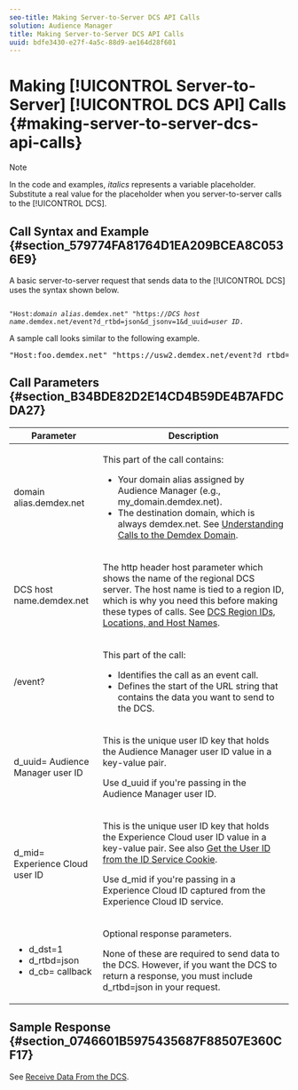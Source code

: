 ```yaml
---
seo-title: Making Server-to-Server DCS API Calls
solution: Audience Manager
title: Making Server-to-Server DCS API Calls
uuid: bdfe3430-e27f-4a5c-88d9-ae164d28f601
---
```


# Making [!UICONTROL Server-to-Server] [!UICONTROL DCS API] Calls {#making-server-to-server-dcs-api-calls}

>[!NOTE]
>
>In the code and examples, *italics* represents a variable placeholder. Substitute a real value for the placeholder when you server-to-server calls to the [!UICONTROL DCS].

## Call Syntax and Example {#section_579774FA81764D1EA209BCEA8C0536E9}

A basic server-to-server request that sends data to the [!UICONTROL DCS] uses the syntax shown below.

<pre><code>
"Host:<i>domain alias</i>.demdex.net" "https://<i>DCS host name</i>.demdex.net/event?d_rtbd=json&d_jsonv=1&d_uuid=<i>user ID</i>.
</code></pre>

<!-- 
`"Host:`*domain alias*`.demdex.net" "https://`*DCS host name*`.demdex.net/event?d_rtbd=json&d_jsonv=1&d_uuid= `*user ID*.

-->

A sample call looks similar to the following example.

<pre>
"Host:foo.demdex.net" "https://usw2.demdex.net/event?d_rtbd=json&d_jsonv=1& d_uuid=123456789"`
</pre>

<!--

`"Host:foo.demdex.net" "https://usw2.demdex.net/event?d_rtbd=json&d_jsonv=1& d_uuid=123456789"`

-->

## Call Parameters {#section_B34BDE82D2E14CD4B59DE4B7AFDCDA27}

<table id="table_3AF4466009B64F0C9CBE7904A4096E0C"> 
 <thead> 
  <tr> 
   <th colname="col1" class="entry"> Parameter </th> 
   <th colname="col2" class="entry"> Description </th> 
  </tr> 
 </thead>
 <tbody> 
  <tr> 
   <td colname="col1"> <p><span class="codeph"> <span class="varname"> domain alias</span>.demdex.net</span> </p> </td> 
   <td colname="col2"> <p>This part of the call contains: </p> <p> 
     <ul id="ul_3EDA9C7BA6794D06BCB07A75A9BD2372"> 
      <li id="li_74624CA78D6F4536A8164AE1FA1DECB9">Your domain alias assigned by <span class="keyword"> Audience Manager</span> (e.g., <span class="codeph"> my_domain.demdex.net</span>). </li> 
      <li id="li_08ABE91CA247403AA480B3FB4BEF83BA">The destination domain, which is always <span class="codeph"> demdex.net</span>. See <a href="../../../reference/demdex-calls.md#concept_77B3D5A068AE413FA78D190D65AD799F"> Understanding Calls to the Demdex Domain</a>. </li> 
     </ul> </p> </td> 
  </tr> 
  <tr> 
   <td colname="col1"> <p><span class="codeph"> <span class="varname"> DCS host name</span>.demdex.net</span> </p> </td> 
   <td colname="col2"> <p>The http header host parameter which shows the name of the regional <span class="wintitle"> DCS</span> server. The host name is tied to a region ID, which is why you need this before making these types of calls. See <a href="../../../api/dcs-intro/dcs-api-reference/dcs-regions.md#concept_01C1E017A6694D1EAF9BF65BFFA54091"> DCS Region IDs, Locations, and Host Names</a>. </p> </td> 
  </tr> 
  <tr> 
   <td colname="col1"> <p><span class="codeph"> /event?</span> </p> </td> 
   <td colname="col2"> <p>This part of the call: </p> <p> 
     <ul id="ul_6332444A305A4F12A7CBE471CA508516"> 
      <li id="li_1C5C111B2B0E4621B3FC0C20D6516041">Identifies the call as an event call. </li> 
      <li id="li_DBCE9B1C70604A629ECD7AC0A9052198">Defines the start of the URL string that contains the data you want to send to the DCS. </li> 
     </ul> </p> </td> 
  </tr> 
  <tr> 
   <td colname="col1"> <p><span class="codeph">d_uuid=<span class="varname"> Audience Manager user ID</span></span> </p> </td> 
   <td colname="col2"> <p>This is the unique user ID key that holds the <span class="keyword"> Audience Manager</span> user ID value in a key-value pair. </p> <p>Use <span class="codeph"> d_uuid</span> if you're passing in the <span class="keyword"> Audience Manager</span> user ID. </p> </td>
  </tr> 
  <tr> 
   <td colname="col1"> <p><span class="codeph">d_mid=<span class="varname"> Experience Cloud user ID</span></span> </p> </td> 
   <td colname="col2"> <p>This is the unique user ID key that holds the <span class="keyword"> Experience Cloud</span> user ID value in a key-value pair. See also <a href="../../../api/dcs-intro/dcs-s2s/dcs-mcid-ids.md#section_F28F94780FEC4918B37B62AC9A64AF23"> Get the User ID from the ID Service Cookie</a>. </p> <p>Use <span class="codeph"> d_mid</span> if you're passing in a <span class="keyword"> Experience Cloud</span> ID captured from the <span class="keyword"> Experience Cloud</span> ID service. </p> </td> 
  </tr> 
  <tr> 
   <td colname="col1"> <p> 
     <ul id="ul_36E2C1A0538D4D2C94DFC1335720A524"> 
      <li id="li_8902EED431CE4F0189A94868FA52DB1F"><span class="codeph"> d_dst=1</span> </li> 
      <li id="li_4B6B29499D444E31808DE0A9AA0442D0"><span class="codeph"> d_rtbd=json</span> </li> 
      <li id="li_3430CD0438604B83BE6437E6EC480816"><span class="codeph">d_cb=<span class="varname"> callback</span></span> </li> 
     </ul> </p> </td> 
   <td colname="col2"> <p>Optional response parameters. </p> <p> None of these are required to send data to the <span class="wintitle"> DCS</span>. However, if you want the <span class="wintitle"> DCS</span> to return a response, you must include <span class="codeph"> d_rtbd=json</span> in your request. </p> </td> 
  </tr> 
 </tbody> 
</table>

## Sample Response {#section_0746601B5975435687F88507E360CF17}

See [Receive Data From the DCS](../../../api/dcs-intro/dcs-event-calls/dcs-url-receive.md#concept_1219EE35E91548F899E2FFE60C107841). 
